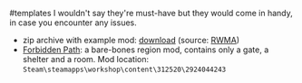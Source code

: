 #templates
I wouldn't say they're must-have but they would come in handy, in case you encounter any issues.
- zip archive with example mod: [download](https://nqywadcmwusjqlrg.public.blob.vercel-storage.com/notes/files/lediting/regionTemplate-uSyLk5ZX5XkDsNsaUn9NeCVu0Gz1lf.zip) (source: [RWMA](https://discord.com/channels/1083481230839922688/1083506128010358915/1268631425532563496))
- [Forbidden Path](https://steamcommunity.com/sharedfiles/filedetails/?id=2924044243): a bare-bones region mod, contains only a gate, a shelter and a room.
Mod location: `Steam\steamapps\workshop\content\312520\2924044243`